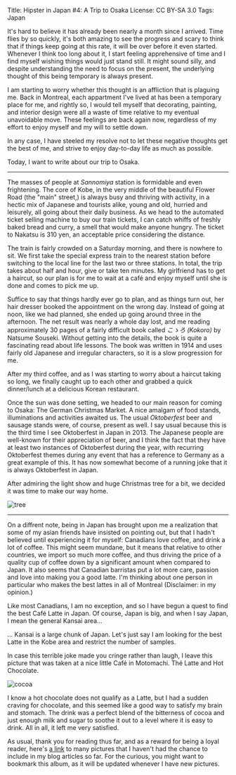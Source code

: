 Title:   Hipster in Japan #4: A Trip to Osaka
License: CC BY-SA 3.0
Tags:    Japan

It's hard to believe it has already been nearly a month since I arrived. Time
flies by so quickly, it's both amazing to see the progress and scary to think
that if things keep going at this rate, it will be over before it even
started. Whenever I think too long about it, I start feeling apprehensive of
time and I find myself wishing things would just stand still. It might sound
silly, and despite understanding the need to focus on the present, the
underlying thought of this being temporary is always present.

I am starting to worry whether this thought is an affliction that is plaguing
me. Back in Montreal, each appartment I've lived at has been a temporary place
for me, and rightly so, I would tell myself that decorating, painting, and
interior design were all a waste of time relative to my eventual unavoidable
move. These feelings are back again now, regardless of my effort to enjoy myself
and my will to settle down.

In any case, I have steeled my resolve not to let these negative thoughts get
the best of me, and strive to enjoy day-to-day life as much as possible.

Today, I want to write about our trip to Osaka.

-----------------------------------------------

The masses of people at *Sannomiya* station is formidable and even
frightening. The core of Kobe, in the very middle of the beautiful Flower Road
(the "main" street,) is always busy and thriving with activity, in a hectic mix
of Japanese and tourists alike, young and old, hurried and leisurely, all going
about their daily business. As we head to the automated ticket selling machine
to buy our train tickets, I can catch whiffs of freshly baked bread and curry, a
smell that would make anyone hungry. The ticket to Nakatsu is 310 yen, an
acceptable price considering the distance.

The train is fairly crowded on a Saturday morning, and there is nowhere to
sit. We first take the special express train to the nearest station before
switching to the local line for the last two or three stations. In total, the
trip takes about half and hour, give or take ten minutes. My girlfriend has to
get a haircut, so our plan is for me to wait at a café and enjoy myself until
she is done and comes to pick me up.

Suffice to say that things hardly ever go to plan, and as things turn out, her
hair dresser booked the appointment on the wrong day. Instead of going at noon,
like we had planned, she ended up going around three in the afternoon. The net
result was nearly a whole day lost, and me reading approximately 30 pages of a
fairly difficult book called *こゝろ (Kokoro)* by Natsume Souseki. Without
getting into the details, the book is quite a fascinating read about life
lessons. The book was written in 1914 and uses fairly old Japanese and irregular
characters, so it is a slow progression for me.

After my third coffee, and as I was starting to worry about a haircut taking so
long, we finally caught up to each other and grabbed a quick dinner/lunch at a
delicious Korean restaurant.

Once the sun was done setting, we headed to our main reason for coming to Osaka:
The German Christmas Market. A nice amalgam of food stands, illuminations and
activities awaited us. The usual *Oktoberfest* beer and sausage stands were, of
course, present as well. I say usual because this is the third time I see
Oktoberfest in Japan in 2013. The Japanese people are well-known for their
appreciation of beer, and I think the fact that they have at least two instances
of Oktoberfest during the year, with recurring Oktoberfest themes during any
event that has a reference to Germany as a great example of this. It has now
somewhat become of a running joke that it is always Oktoberfest in Japan.

After admiring the light show and huge Christmas tree for a bit, we decided it
was time to make our way home.

![tree]

-----------------------------

On a diffrent note, being in Japan has brought upon me a realization that some
of my asian friends have insisted on pointing out, but that I hadn't believed
until experiencing it for myself: Canadians love coffee, and drink a lot of
coffee. This might seem mundane, but it means that relative to other countries,
we import so much more coffee, and thus driving the price of a quality cup of
coffee down by a significant amount when compared to Japan. It also seems that
Canadian barristas put a lot more care, passion and love into making you a good
latte. I'm thinking about one person in particular who makes the best lattes in
all of Montreal (Disclaimer: in my opinion.)

Like most Canadians, I am no exception, and so I have begun a quest to find the
best Café Latte in Japan. Of course, Japan is big, and when I say Japan, I mean
the general Kansai area...

... Kansai is a large chunk of Japan. Let's just say I am looking for the best
Latte in the Kobe area and restrict the number of samples.

In case this terrible joke made you cringe rather than laugh, I leave this
picture that was taken at a nice little Café in Motomachi. Thé Latte and Hot
Chocolate.

![cocoa]

I know a hot chocolate does not qualify as a Latte, but I had a sudden craving
for chocolate, and this seemed like a good way to satisfy my brain and
stomach. The drink was a perfect blend of the bitterness of cocoa and just
enough milk and sugar to soothe it out to a level where it is easy to drink. All
in all, it left me very satisfied.

As usual, thank you for reading thus far, and as a reward for being a loyal
reader, here's [a link][pics] to many pictures that I haven't had the chance to
include in my blog articles so far. For the curious, you might want to bookmark
this album, as it will be updated whenever I have new pictures.

[tree]: /img/hij/tree.jpg "The Tall Christmas Tree"
[cocoa]: /img/hij/cocoa.jpg "Thé Latte on the Left and Hot Chocolate on the Right"
[pics]: https://plus.google.com/photos/103265693262609898455/albums/5960375363229116097 "Hipster in Japan Photo Album"